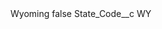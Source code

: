 <?xml version="1.0" encoding="UTF-8"?>
<CustomMetadata xmlns="http://soap.sforce.com/2006/04/metadata" xmlns:xsi="http://www.w3.org/2001/XMLSchema-instance" xmlns:xsd="http://www.w3.org/2001/XMLSchema">
    <label>Wyoming</label>
    <protected>false</protected>
    <values>
        <field>State_Code__c</field>
        <value xsi:type="xsd:string">WY</value>
    </values>
</CustomMetadata>
